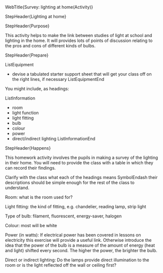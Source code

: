 WebTitle{Survey: lighting at home(Activity)}

StepHeader{Lighting at home}

StepHeader{Purpose}

This activity helps to make the link between studies of light at school and lighting in the home. It will provides lots of points of discussion relating to the pros and cons of different kinds of bulbs. 

StepHeader{Prepare} 

ListEquipment
- devise a tabulated starter support sheet that will get your class off on the right lines, if necessary
ListEquipmentEnd

You might include, as headings:

ListInformation
- room
- light function
- light fitting
- bulb
- colour
- power
- direct/indirect lighting
ListInformationEnd

StepHeader{Happens}

This homework activity involves the pupils in making a survey of the lighting in their home. You will need to provide the class with a table in which they can record their findings.

Clarify with the class what each of the headings means SymbolEndash their descriptions should be simple enough for the rest of the class to understand.

Room: what is the room used for?

Light fitting: the kind of fitting, e.g. chandelier, reading lamp, strip light

Type of bulb: filament, fluorescent, energy-saver, halogen

Colour: most will be white

Power (in watts): If electrical power has been covered in lessons on electricity this exercise will provide a useful link. Otherwise introduce the idea that the power of the bulb is a measure of the amount of energy (heat and light) shifted every second. The higher the power, the brighter the bulb.

Direct or indirect lighting: Do the lamps provide direct illumination to the room or is the light reflected off the wall or ceiling first?

